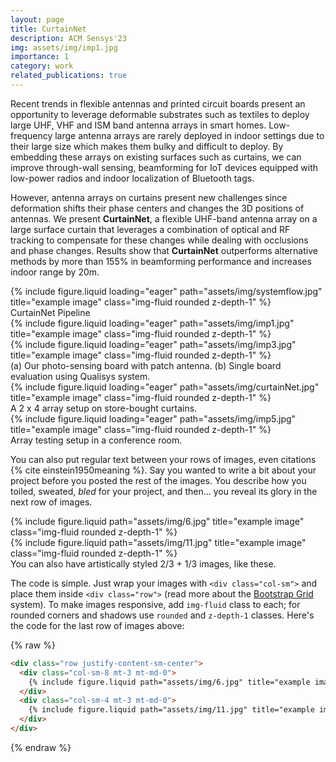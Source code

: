 ```yaml
---
layout: page
title: CurtainNet
description: ACM Sensys'23
img: assets/img/imp1.jpg
importance: 1
category: work
related_publications: true
---
```


Recent trends in flexible antennas and printed circuit boards present an opportunity to leverage deformable substrates such as textiles to deploy large UHF, VHF and ISM band antenna arrays in smart homes. Low-frequency large antenna arrays are rarely deployed in indoor settings due to their large size which makes them bulky and difficult to deploy. By embedding these arrays on existing surfaces such as curtains, we can improve through-wall sensing, beamforming for IoT devices equipped with low-power radios and indoor localization of Bluetooth tags.

However, antenna arrays on curtains present new challenges since deformation shifts their phase centers and changes the 3D positions of antennas. We present <strong>CurtainNet</strong>, a flexible UHF-band antenna array on a large surface curtain that leverages a combination of optical and RF tracking to compensate for these changes while dealing with occlusions and phase changes. Results show that <strong>CurtainNet</strong> outperforms alternative methods by more than 155% in beamforming performance and increases indoor range by 20m.


<div class="row">
    <div class="col-sm mt-3 mt-md-0">
        {% include figure.liquid loading="eager" path="assets/img/systemflow.jpg" title="example image" class="img-fluid rounded z-depth-1" %}
    </div>
</div>
<div class="caption">
     CurtainNet Pipeline
</div>

<div class="row">
    <div class="col-sm mt-3 mt-md-0">
        {% include figure.liquid loading="eager" path="assets/img/imp1.jpg" title="example image" class="img-fluid rounded z-depth-1" %}
    </div>
    <div class="col-sm mt-3 mt-md-0">
        {% include figure.liquid loading="eager" path="assets/img/imp3.jpg" title="example image" class="img-fluid rounded z-depth-1" %}
    </div>
    
</div>
<div class="caption">
    (a) Our photo-sensing board with patch antenna. (b) Single board evaluation using Qualisys system.
</div>
<div class="row">
    <div class="col-sm mt-3 mt-md-0">
        {% include figure.liquid loading="eager" path="assets/img/curtainNet.jpg" title="example image" class="img-fluid rounded z-depth-1" %}
    </div>
</div>
<div class="caption">
    A 2 x 4 array setup on store-bought curtains.
</div>

<div class="row">
    <div class="col-sm mt-3 mt-md-0">
        {% include figure.liquid loading="eager" path="assets/img/imp5.jpg" title="example image" class="img-fluid rounded z-depth-1" %}
    </div>
</div>
<div class="caption">
     Array testing setup in a conference room.
</div>



You can also put regular text between your rows of images, even citations {% cite einstein1950meaning %}.
Say you wanted to write a bit about your project before you posted the rest of the images.
You describe how you toiled, sweated, _bled_ for your project, and then... you reveal its glory in the next row of images.

<div class="row justify-content-sm-center">
    <div class="col-sm-8 mt-3 mt-md-0">
        {% include figure.liquid path="assets/img/6.jpg" title="example image" class="img-fluid rounded z-depth-1" %}
    </div>
    <div class="col-sm-4 mt-3 mt-md-0">
        {% include figure.liquid path="assets/img/11.jpg" title="example image" class="img-fluid rounded z-depth-1" %}
    </div>
</div>
<div class="caption">
    You can also have artistically styled 2/3 + 1/3 images, like these.
</div>

The code is simple.
Just wrap your images with `<div class="col-sm">` and place them inside `<div class="row">` (read more about the <a href="https://getbootstrap.com/docs/4.4/layout/grid/">Bootstrap Grid</a> system).
To make images responsive, add `img-fluid` class to each; for rounded corners and shadows use `rounded` and `z-depth-1` classes.
Here's the code for the last row of images above:

{% raw %}

```html
<div class="row justify-content-sm-center">
  <div class="col-sm-8 mt-3 mt-md-0">
    {% include figure.liquid path="assets/img/6.jpg" title="example image" class="img-fluid rounded z-depth-1" %}
  </div>
  <div class="col-sm-4 mt-3 mt-md-0">
    {% include figure.liquid path="assets/img/11.jpg" title="example image" class="img-fluid rounded z-depth-1" %}
  </div>
</div>
```

{% endraw %}
